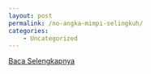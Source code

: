 ```yaml
---
layout: post
permalink: /no-angka-mimpi-selingkuh/
categories:
    - Uncategorized
---
```


[Baca Selengkapnya](/07)